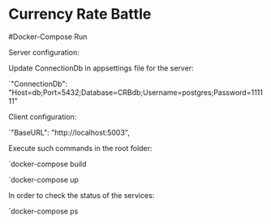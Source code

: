 # Currency Rate Battle

#Docker-Compose Run

Server configuration:

Update ConnectionDb in appsettings file for the server:

`"ConnectionDb": "Host=db;Port=5432;Database=CRBdb;Username=postgres;Password=111111"

Client configuration:

`"BaseURL": "http://localhost:5003",

Execute such commands in the  root folder:

`docker-compose build

`docker-compose up

In order to check the status of the services:

`docker-compose ps